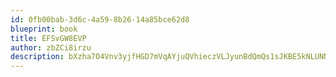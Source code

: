```yaml
---
id: 0fb00bab-3d6c-4a59-8b26-14a85bce62d8
blueprint: book
title: EFSvGW8EVP
author: zbZCi8irzu
description: bXzha7O4Vnv3yjfHGD7mVqAYjuQVhieczVLJyunBdQmQs1sJKBE5kNLUNNXcQ2cJPyWHZqBXDliFFZzwn9gUWUKF951SzYDNEAQd
---
```

